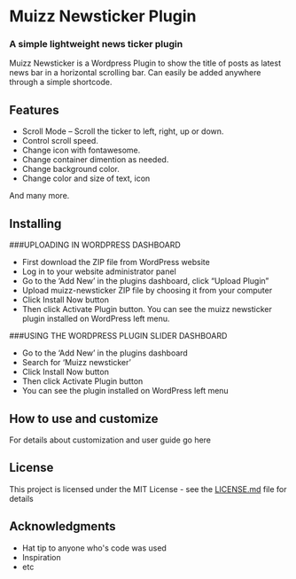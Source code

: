 # Muizz Newsticker Plugin
### A simple lightweight news ticker plugin 

Muizz Newsticker is a Wordpress Plugin to show the title of posts as latest news bar in a horizontal scrolling bar. Can easily be added anywhere through a simple shortcode. 

## Features

* Scroll Mode – Scroll the ticker to left, right, up or down.
* Control scroll speed.
* Change icon with fontawesome.
* Change container dimention as needed.
* Change background color.
* Change color and size of text, icon

And many more.
 
## Installing

###UPLOADING IN WORDPRESS DASHBOARD

* First download the ZIP file from WordPress website
* Log in to your website administrator panel
* Go to the ‘Add New’ in the plugins dashboard, click “Upload Plugin”
* Upload muizz-newsticker ZIP file by choosing it from your computer
* Click Install Now button
* Then click Activate Plugin button.
You can see the muizz newsticker plugin installed on WordPress left menu.

###USING THE WORDPRESS PLUGIN SLIDER DASHBOARD

* Go to the ‘Add New’ in the plugins dashboard
* Search for ‘Muizz newsticker’
* Click Install Now button
* Then click Activate Plugin button
* You can see the plugin installed on WordPress left menu
 
## How to use and customize

For details about customization and user guide go here
 
## License

This project is licensed under the MIT License - see the [LICENSE.md](LICENSE.md) file for details

## Acknowledgments

* Hat tip to anyone who's code was used
* Inspiration
* etc
